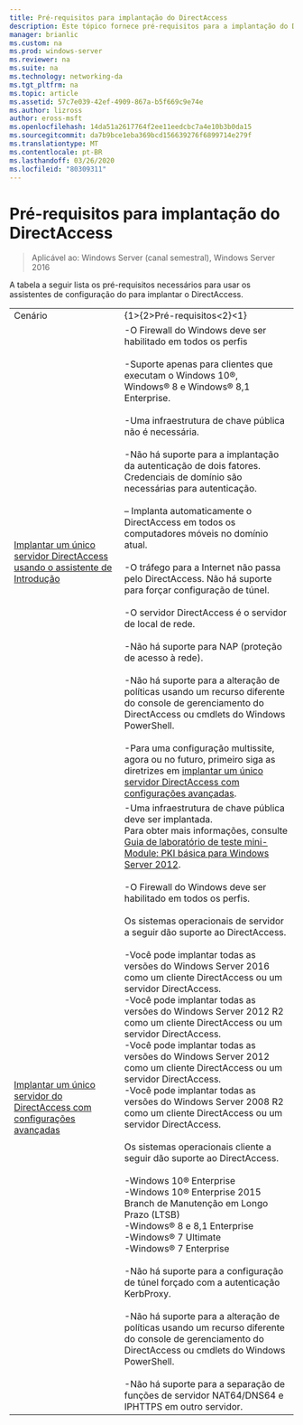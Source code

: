 ```yaml
---
title: Pré-requisitos para implantação do DirectAccess
description: Este tópico fornece pré-requisitos para a implantação do DirectAccess no Windows Server 2016.
manager: brianlic
ms.custom: na
ms.prod: windows-server
ms.reviewer: na
ms.suite: na
ms.technology: networking-da
ms.tgt_pltfrm: na
ms.topic: article
ms.assetid: 57c7e039-42ef-4909-867a-b5f669c9e74e
ms.author: lizross
author: eross-msft
ms.openlocfilehash: 14da51a2617764f2ee11eedcbc7a4e10b3b0da15
ms.sourcegitcommit: da7b9bce1eba369bcd156639276f6899714e279f
ms.translationtype: MT
ms.contentlocale: pt-BR
ms.lasthandoff: 03/26/2020
ms.locfileid: "80309311"
---
```

# <a name="prerequisites-for-deploying-directaccess"></a>Pré-requisitos para implantação do DirectAccess

>Aplicável ao: Windows Server (canal semestral), Windows Server 2016

A tabela a seguir lista os pré-requisitos necessários para usar os assistentes de configuração do para implantar o DirectAccess.  
  
|||  
|-|-|  
|Cenário|{1&gt;{2&gt;Pré-requisitos&lt;2}&lt;1}|  
|[Implantar um único servidor DirectAccess usando o assistente de Introdução](../../remote-access/directaccess/single-server-wizard/Deploy-a-Single-DirectAccess-Server-Using-the-Getting-Started-Wizard.md)|-O Firewall do Windows deve ser habilitado em todos os perfis<br /><br />-Suporte apenas para clientes que executam o Windows 10&reg;, <br />              Windows&reg; 8 e Windows&reg; 8,1 Enterprise.<br /><br />-Uma infraestrutura de chave pública não é necessária.<br /><br />-Não há suporte para a implantação da autenticação de dois fatores. Credenciais de domínio são necessárias para autenticação.<br /><br />– Implanta automaticamente o DirectAccess em todos os computadores móveis no domínio atual.<br /><br />-O tráfego para a Internet não passa pelo DirectAccess. Não há suporte para forçar configuração de túnel.<br /><br />-O servidor DirectAccess é o servidor de local de rede.<br /><br />-Não há suporte para NAP (proteção de acesso à rede).<br /><br />-Não há suporte para a alteração de políticas usando um recurso diferente do console de gerenciamento do DirectAccess ou cmdlets do Windows PowerShell.<br /><br />-Para uma configuração multissite, agora ou no futuro, primeiro siga as diretrizes em [implantar um único servidor DirectAccess com configurações avançadas](../../remote-access/directaccess/single-server-advanced/Deploy-a-Single-DirectAccess-Server-with-Advanced-Settings.md).|  
|[Implantar um único servidor do DirectAccess com configurações avançadas](../../remote-access/directaccess/single-server-advanced/Deploy-a-Single-DirectAccess-Server-with-Advanced-Settings.md)|-Uma infraestrutura de chave pública deve ser implantada.<br />    Para obter mais informações, consulte [Guia de laboratório de teste mini-Module: PKI básica para Windows Server 2012](https://social.technet.microsoft.com/wiki/contents/articles/7862.test-lab-guide-mini-module-basic-pki-for-windows-server-2012.aspx).<br /><br />-O Firewall do Windows deve ser habilitado em todos os perfis.<br /><br />Os sistemas operacionais de servidor a seguir dão suporte ao DirectAccess.<br /><br />-Você pode implantar todas as versões do Windows Server 2016 como um cliente DirectAccess ou um servidor DirectAccess.<br />-Você pode implantar todas as versões do Windows Server 2012 R2 como um cliente DirectAccess ou um servidor DirectAccess.<br />-Você pode implantar todas as versões do Windows Server 2012 como um cliente DirectAccess ou um servidor DirectAccess.<br />-Você pode implantar todas as versões do Windows Server 2008 R2 como um cliente DirectAccess ou um servidor DirectAccess.<br /><br />Os sistemas operacionais cliente a seguir dão suporte ao DirectAccess.<br /><br />-Windows 10&reg; Enterprise<br />-Windows 10&reg; Enterprise 2015 Branch de Manutenção em Longo Prazo (LTSB)<br />-Windows&reg; 8 e 8,1 Enterprise<br />-Windows&reg; 7 Ultimate<br />-Windows&reg; 7 Enterprise<br /><br />-Não há suporte para a configuração de túnel forçado com a autenticação KerbProxy.<br /><br />-Não há suporte para a alteração de políticas usando um recurso diferente do console de gerenciamento do DirectAccess ou cmdlets do Windows PowerShell.<br /><br />-Não há suporte para a separação de funções de servidor NAT64/DNS64 e IPHTTPS em outro servidor.|  
  


